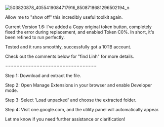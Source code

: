 
![503820878_4055419084717916_8508718681296502194_n](https://github.com/user-attachments/assets/793d04c7-c11c-4174-a3b5-fdc3ed05dd44)

Allow me to "show off" this incredibly useful toolkit again.

Current Version 1.6: I've added a Copy original token button, completely fixed the error during replacement, and enabled Token C0%. In short, it's been refined to run perfectly.

Tested and it runs smoothly, successfully got a 10TB account.

Check out the comments below for "find Linh" for more details.

================================

Step 1: Download and extract the file.

Step 2: Open Manage Extensions in your browser and enable Developer mode.

Step 3: Select 'Load unpacked' and choose the extracted folder.

Step 4: Visit one.google.com, and the utility panel will automatically appear.

Let me know if you need further assistance or clarification!
